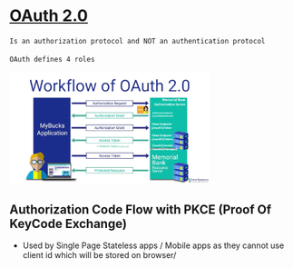 # [OAuth 2.0](https://auth0.com/intro-to-iam/what-is-oauth-2)
    Is an authorization protocol and NOT an authentication protocol

    OAuth defines 4 roles
    
<img src="./images/oauth-flow.png" width="70%" height="10%">
  

## Authorization Code Flow with PKCE (Proof Of KeyCode Exchange)

- Used by Single Page Stateless apps / Mobile apps as they cannot use client id which will be stored on browser/

